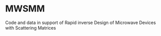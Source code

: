 # MWSMM
Code and data in support of Rapid inverse Design of Microwave Devices with Scattering Matrices
